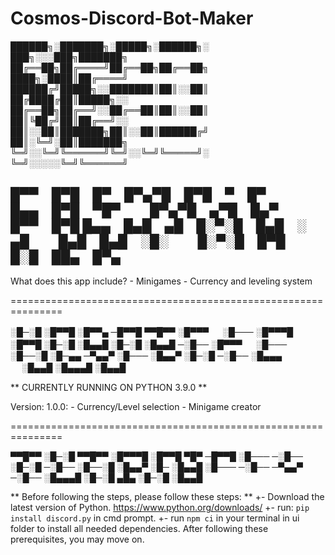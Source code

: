 # Cosmos-Discord-Bot-Maker


██████╗░███████╗░█████╗░██████╗░  ███╗░░░███╗███████╗
██╔══██╗██╔════╝██╔══██╗██╔══██╗  ████╗░████║██╔════╝
██████╔╝█████╗░░███████║██║░░██║  ██╔████╔██║█████╗░░
██╔══██╗██╔══╝░░██╔══██║██║░░██║  ██║╚██╔╝██║██╔══╝░░
██║░░██║███████╗██║░░██║██████╔╝  ██║░╚═╝░██║███████╗
╚═╝░░╚═╝╚══════╝╚═╝░░╚═╝╚═════╝░  ╚═╝░░░░░╚═╝╚══════╝

█▀▀ █▀█ █▀ █▀▄▀█ █▀█ ▀ █▀   █▄▄ █▀█ ▀█▀   █▀▄▀█ ▄▀█ █▄▀ █▀▀ █▀█
█▄▄ █▄█ ▄█ █░▀░█ █▄█ ░ ▄█   █▄█ █▄█ ░█░   █░▀░█ █▀█ █░█ ██▄ █▀▄
----------------------------------------------------------------

What does this app include?
    - Minigames
    - Currency and leveling system

===============================================================

░█─░█ ░█▀▀█ ░█▀▀▄ ─█▀▀█ ▀▀█▀▀ ░█▀▀▀ 　 ░█─── ░█▀▀▀█ ░█▀▀█ 
░█─░█ ░█▄▄█ ░█─░█ ░█▄▄█ ─░█── ░█▀▀▀ 　 ░█─── ░█──░█ ░█─▄▄ 
─▀▄▄▀ ░█─── ░█▄▄▀ ░█─░█ ─░█── ░█▄▄▄ 　 ░█▄▄█ ░█▄▄▄█ ░█▄▄█

** CURRENTLY RUNNING ON PYTHON 3.9.0 **

Version: 1.0.0:
    - Currency/Level selection
    - Minigame creator

===============================================================

▀▀█▀▀ ░█─░█ ▀▀█▀▀ ░█▀▀▀█ ░█▀▀█ ▀█▀ ─█▀▀█ ░█─── 
─░█── ░█─░█ ─░█── ░█──░█ ░█▄▄▀ ░█─ ░█▄▄█ ░█─── 
─░█── ─▀▄▄▀ ─░█── ░█▄▄▄█ ░█─░█ ▄█▄ ░█─░█ ░█▄▄█

** Before following the steps, please follow these steps: **
    +- Download the latest version of Python. https://www.python.org/downloads/
    +- run: ```pip install discord.py``` in cmd prompt.
    +- run ```npm ci``` in your terminal in ui folder to install all needed dependencies.
After following these prerequisites, you may move on.

